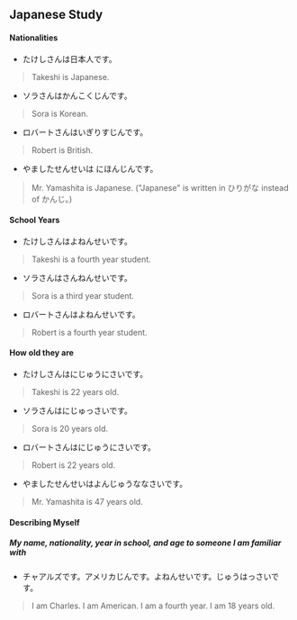 ## Japanese Study

#### Nationalities
- たけしさんは日本人です。
>Takeshi is Japanese.
- ソラさんはかんこくじんです。
>Sora is Korean.
- ロバートさんはいぎりすじんです。
>Robert is British.
- やましたせんせいは にほんじんです。
>Mr. Yamashita is Japanese. 
>("Japanese" is written in ひりがな instead of かんじ。)

#### School Years
- たけしさんはよねんせいです。
>Takeshi is a fourth year student.
- ソラさんはさんねんせいです。
>Sora is a third year student.
- ロバートさんはよねんせいです。
>Robert is a fourth year student.

#### How old they are
- たけしさんはにじゅうにさいです。
>Takeshi is 22 years old.
- ソラさんはにじゅっさいです。
>Sora is 20 years old.
- ロバートさんはにじゅうにさいです。
>Robert is 22 years old.
- やましたせんせいはよんじゅうななさいです。
>Mr. Yamashita is 47 years old.

#### Describing Myself
##### My name, nationality, year in school, and age to someone I am familiar with
- チャアルズです。アメリカじんです。よねんせいです。じゅうはっさいです。 
>I am Charles. I am American. I am a fourth year. I am 18 years old.


